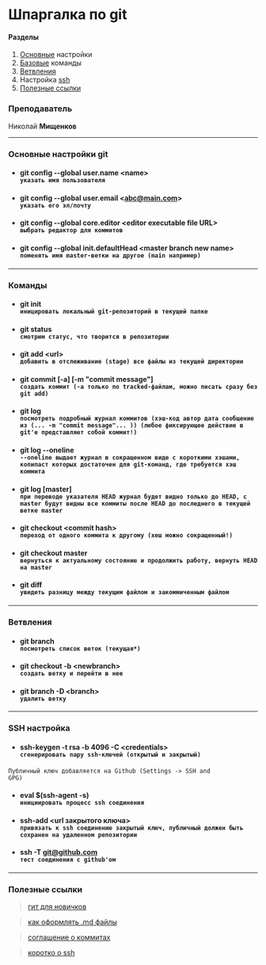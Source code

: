 # Шпаргалка по git

#### Разделы
1. [Основные](#main) настройки
2. [Базовые](#base) команды
3. [Bетвления](#branch) 
4. Настройка [ssh](#ssh)
5. [Полезные ссылки](#links)

### Преподаватель
 Николай
 **Мищенков**
<hr/>

### <a id="main"></a> Основные настройки git

* #### git config --global user.name &lt;name&gt; <br/> `указать имя пользователя`
* #### git config --global user.email &lt;abc@main.com&gt; <br/> `указать его эл/почту`
* #### git config --global core.editor &lt;editor executable file URL&gt; <br/> `выбрать редактор для коммитов`
* #### git config --global init.defaultHead &lt;master branch new name&gt; <br/> `поменять имя master-ветки на другое (main например)`

<hr>

### <a id="base"></a> Команды

* #### git init <br/> `иницировать локальный git-репозиторий в текущей папке`
* #### git status <br/> `смотрим статус, что творится в репозитории`
* #### git add &lt;url&gt;<br/> `добавить в отслеживание (stage) все файлы из текущей директории`
* #### git commit [-a] [-m "commit message"] <br/> `создать коммит (-a только по tracked-файлам, можно писать сразу без git add)`
* #### git log <br/> `посмотреть подробный журнал коммитов (хэш-код автор дата сообщение из (... -m "commit message"... )) (любое фиксирующее действие в git'е представляет собой коммит!)`
* #### git log --oneline <br/> `--oneline выдает журнал в сокращенном виде с короткими хэшами, копипаст которых достаточен для git-команд, где требуется хэш коммита`
* #### git log [master] <br/> `при переводе указателя HEAD журнал будет видно только до HEAD, c master будут видны все коммиты после HEAD до последнего в текущей ветке master`
* #### git checkout &lt;commit hash&gt; <br/> `переход от одного коммита к другому (хеш можно сокращенный!)`
* #### git checkout master <br/> `вернуться к актуальному состоянию и продолжить работу, вернуть HEAD на master`
* #### git diff <br/> `увидеть разницу между текущим файлом и закоммиченным файлом`

<hr>

### <a id="branch"></a> Ветвления 
* #### git branch <br/> `посмотреть список веток (текущая*)`
* #### git checkout -b &lt;newbranch&gt; <br/> `создать ветку и перейти в нее`
* #### git branch -D &lt;branch&gt; <br/> `удалить ветку`

<hr>

### <a id="ssh"></a> SSH настройка
* #### ssh-keygen -t rsa -b 4096 -C &lt;credentials&gt; <br/> `сгенерировать пару ssh-ключей (открытый и закрытый)`
<code>Публичный ключ добавляется на Github (Settings -> SSH and GPG)</code>

* #### eval $(ssh-agent -s) <br/> `инициировать процесс ssh соединения`
* #### ssh-add &lt;url закрытого ключа&gt; <br/> `привязать к ssh соединению закрытый ключ, публичный должен быть сохранен на удаленном репозитории`
* #### ssh -T git@github.com <br/> `тест соединения с github'ом`

<hr>

### <a id="links"></a> Полезные ссылки

> [гит для новичков](https://habr.com/ru/post/541258/)

> [как оформлять .md файлы](https://gist.github.com/Jekins/2bf2d0638163f1294637)

> [соглашение о коммитах](https://www.conventionalcommits.org/ru/v1.0.0-beta.2/)

> [коротко о ssh](https://habr.com/ru/sandbox/166705/)

